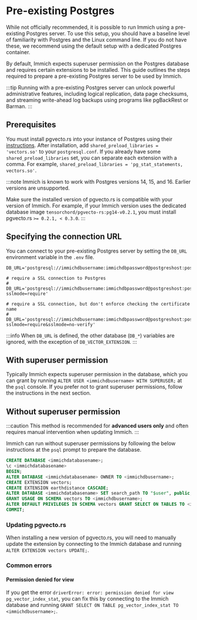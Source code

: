 # Pre-existing Postgres

While not officially recommended, it is possible to run Immich using a pre-existing Postgres server. To use this setup, you should have a baseline level of familiarity with Postgres and the Linux command line. If you do not have these, we recommend using the default setup with a dedicated Postgres container.

By default, Immich expects superuser permission on the Postgres database and requires certain extensions to be installed. This guide outlines the steps required to prepare a pre-existing Postgres server to be used by Immich.

:::tip
Running with a pre-existing Postgres server can unlock powerful administrative features, including logical replication, data page checksums, and streaming write-ahead log backups using programs like pgBackRest or Barman.
:::

## Prerequisites

You must install pgvecto.rs into your instance of Postgres using their [instructions](https://docs.pgvecto.rs/getting-started/installation.html). After installation, add `shared_preload_libraries = 'vectors.so'` to your `postgresql.conf`. If you already have some `shared_preload_libraries` set, you can separate each extension with a comma. For example, `shared_preload_libraries = 'pg_stat_statements, vectors.so'`.

:::note
Immich is known to work with Postgres versions 14, 15, and 16. Earlier versions are unsupported.

Make sure the installed version of pgvecto.rs is compatible with your version of Immich. For example, if your Immich version uses the dedicated database image `tensorchord/pgvecto-rs:pg14-v0.2.1`, you must install pgvecto.rs `>= 0.2.1, < 0.3.0`.
:::

## Specifying the connection URL

You can connect to your pre-existing Postgres server by setting the `DB_URL` environment variable in the `.env` file.

```
DB_URL='postgresql://immichdbusername:immichdbpassword@postgreshost:postgresport/immichdatabasename'

# require a SSL connection to Postgres
# DB_URL='postgresql://immichdbusername:immichdbpassword@postgreshost:postgresport/immichdatabasename?sslmode=require'

# require a SSL connection, but don't enforce checking the certificate name
# DB_URL='postgresql://immichdbusername:immichdbpassword@postgreshost:postgresport/immichdatabasename?sslmode=require&sslmode=no-verify'
```

:::info
When `DB_URL` is defined, the other database (`DB_*`) variables are ignored, with the exception of `DB_VECTOR_EXTENSION`.
:::

## With superuser permission

Typically Immich expects superuser permission in the database, which you can grant by running `ALTER USER <immichdbusername> WITH SUPERUSER;` at the `psql` console. If you prefer not to grant superuser permissions, follow the instructions in the next section.

## Without superuser permission

:::caution
This method is recommended for **advanced users only** and often requires manual intervention when updating Immich.
:::

Immich can run without superuser permissions by following the below instructions at the `psql` prompt to prepare the database.

```sql title="Set up Postgres for Immich"
CREATE DATABASE <immichdatabasename>;
\c <immichdatabasename>
BEGIN;
ALTER DATABASE <immichdatabasename> OWNER TO <immichdbusername>;
CREATE EXTENSION vectors;
CREATE EXTENSION earthdistance CASCADE;
ALTER DATABASE <immichdatabasename> SET search_path TO "$user", public, vectors;
GRANT USAGE ON SCHEMA vectors TO <immichdbusername>;
ALTER DEFAULT PRIVILEGES IN SCHEMA vectors GRANT SELECT ON TABLES TO <immichdbusername>;
COMMIT;
```

### Updating pgvecto.rs

When installing a new version of pgvecto.rs, you will need to manually update the extension by connecting to the Immich database and running `ALTER EXTENSION vectors UPDATE;`.

### Common errors

#### Permission denied for view

If you get the error `driverError: error: permission denied for view pg_vector_index_stat`, you can fix this by connecting to the Immich database and running `GRANT SELECT ON TABLE pg_vector_index_stat TO <immichdbusername>;`.
